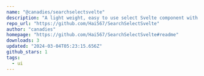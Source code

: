 ```yaml
---
name: "@canadies/searchselectsvelte"
description: "A light weight, easy to use select Svelte component with lots of handy integrated features"
repo_url: "https://github.com/Hai567/SearchSelectSvelte"
author: "canadies"
homepage: "https://github.com/Hai567/SearchSelectSvelte#readme"
downloads: 3
updated: "2024-03-04T05:23:15.656Z"
github_stars: 1
tags: 
  - ui
---
```

